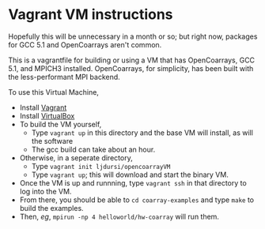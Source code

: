 # Vagrant VM instructions

Hopefully this will be unnecessary in a month or so; but right now, packages for GCC 5.1 and OpenCoarrays
aren't common. 

This is a vagrantfile for building or using a VM that has OpenCoarrays, GCC 5.1, and MPICH3 installed.
OpenCoarrays, for simplicity, has been built with the less-performant MPI backend.

To use this Virtual Machine,

* Install [Vagrant](https://www.vagrantup.com)
* Install [VirtualBox](https://www.virtualbox.org)
* To build the VM yourself,
    * Type `vagrant up` in this directory and the base VM will install, as will the software
    * The gcc build can take about an hour.
* Otherwise, in a seperate directory,
    * Type `vagrant init ljdursi/opencoarrayVM`
    * Type `vagrant up`; this will download and start the binary VM.
* Once the VM is up and runnning, type `vagrant ssh` in that directory to log into the VM.
* From there, you should be able to `cd coarray-examples` and type `make` to build the examples.
* Then, _eg_, `mpirun -np 4 helloworld/hw-coarray` will run them.
